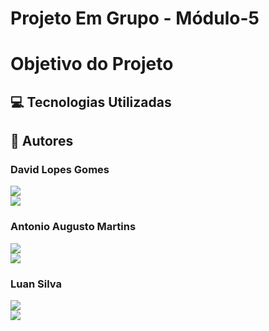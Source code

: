 # Projeto Em Grupo - Módulo-5

# Objetivo do Projeto 

## :computer: Tecnologias Utilizadas

## :handshake: Autores 

### David Lopes Gomes 

<a style="display: block;" href="https://davidlgomes.github.io/main/" target="_blank">
<img src="https://img.shields.io/badge/GitHub-100000?style=for-the-badge&logo=github&logoColor=white">
</a>

<a href="https://www.linkedin.com/in/davidlopesgomes/" target="_blank">
<img src="https://img.shields.io/badge/LinkedIn-0077B5?style=for-the-badge&logo=linkedin&logoColor=white">
</a>

### Antonio Augusto Martins

<a style="display: block;" href="https://github.com/AugustOliveir" target="_blank">
<img src="https://img.shields.io/badge/GitHub-100000?style=for-the-badge&logo=github&logoColor=white">
</a>

<a href="https://www.linkedin.com/in/antonio-augusto-martins/">
<img src="https://img.shields.io/badge/LinkedIn-0077B5?style=for-the-badge&logo=linkedin&logoColor=white">
</a>

### Luan Silva 

<a style="display: block;" href="https://github.com/luansilva92" target="_blank">
<img src="https://img.shields.io/badge/GitHub-100000?style=for-the-badge&logo=github&logoColor=white">
</a>

<a href="https://www.linkedin.com/in/luan-pereira-14a8556a/" target="_blank">
<img src="https://img.shields.io/badge/LinkedIn-0077B5?style=for-the-badge&logo=linkedin&logoColor=white">
</a>
